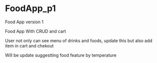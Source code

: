 # FoodApp_p1
Food App version 1

Food App With CRUD and cart

User not only can see menu of drinks and foods, update this but also add item in cart and chekout

Will be update suggestting food feature by temperature
